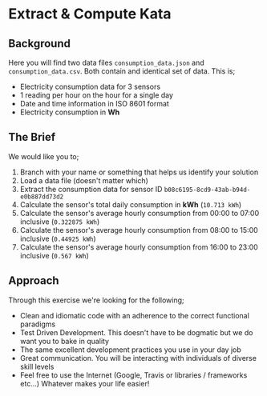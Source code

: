 # Extract & Compute Kata

## Background

Here you will find two data files `consumption_data.json` and `consumption_data.csv`. Both contain and identical set of data. This is;

* Electricity consumption data for 3 sensors
* 1 reading per hour on the hour for a single day 
* Date and time information in ISO 8601 format
* Electricity consumption in **Wh**

## The Brief

We would like you to;

1. Branch with your name or something that helps us identify your solution
2. Load a data file (doesn't matter which)
3. Extract the consumption data for sensor ID `b08c6195-8cd9-43ab-b94d-e0b887dd73d2`
4. Calculate the sensor's total daily consumption in **kWh** (`10.713 kWh`)
5. Calculate the sensor's average hourly consumption from 00:00 to 07:00 inclusive (`0.322875 kWh`)
6. Calculate the sensor's average hourly consumption from 08:00 to 15:00 inclusive (`0.44925 kWh`)
7. Calculate the sensor's average hourly consumption from 16:00 to 23:00 inclusive (`0.567 kWh`)


## Approach

Through this exercise we're looking for the following;

* Clean and idiomatic code with an adherence to the correct functional paradigms
* Test Driven Development. This doesn't have to be dogmatic but we do want you to bake in quality
* The same excellent development practices you use in your day job
* Great communication. You will be interacting with individuals of diverse skill levels
* Feel free to use the Internet (Google, Travis or libraries / frameworks etc...) Whatever makes your life easier!
